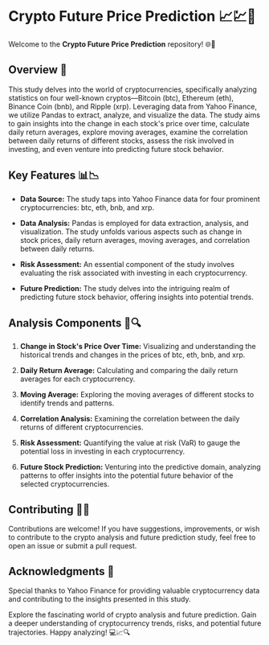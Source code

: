 # Crypto Future Price Prediction 📈💹🔮

Welcome to the **Crypto Future Price Prediction** repository! 🌐🚀

## Overview 📝

This study delves into the world of cryptocurrencies, specifically analyzing statistics on four well-known cryptos—Bitcoin (btc), Ethereum (eth), Binance Coin (bnb), and Ripple (xrp). Leveraging data from Yahoo Finance, we utilize Pandas to extract, analyze, and visualize the data. The study aims to gain insights into the change in each stock's price over time, calculate daily return averages, explore moving averages, examine the correlation between daily returns of different stocks, assess the risk involved in investing, and even venture into predicting future stock behavior.

## Key Features 📊📉

- **Data Source:** The study taps into Yahoo Finance data for four prominent cryptocurrencies: btc, eth, bnb, and xrp.

- **Data Analysis:** Pandas is employed for data extraction, analysis, and visualization. The study unfolds various aspects such as change in stock prices, daily return averages, moving averages, and correlation between daily returns.

- **Risk Assessment:** An essential component of the study involves evaluating the risk associated with investing in each cryptocurrency.

- **Future Prediction:** The study delves into the intriguing realm of predicting future stock behavior, offering insights into potential trends.

## Analysis Components 🔄🔍

1. **Change in Stock's Price Over Time:** Visualizing and understanding the historical trends and changes in the prices of btc, eth, bnb, and xrp.

2. **Daily Return Average:** Calculating and comparing the daily return averages for each cryptocurrency.

3. **Moving Average:** Exploring the moving averages of different stocks to identify trends and patterns.

4. **Correlation Analysis:** Examining the correlation between the daily returns of different cryptocurrencies.

5. **Risk Assessment:** Quantifying the value at risk (VaR) to gauge the potential loss in investing in each cryptocurrency.

6. **Future Stock Prediction:** Venturing into the predictive domain, analyzing patterns to offer insights into the potential future behavior of the selected cryptocurrencies.

## Contributing 🤝💡

Contributions are welcome! If you have suggestions, improvements, or wish to contribute to the crypto analysis and future prediction study, feel free to open an issue or submit a pull request.

## Acknowledgments 🙌

Special thanks to Yahoo Finance for providing valuable cryptocurrency data and contributing to the insights presented in this study.

Explore the fascinating world of crypto analysis and future prediction. Gain a deeper understanding of cryptocurrency trends, risks, and potential future trajectories. Happy analyzing! 💻📈🔍
